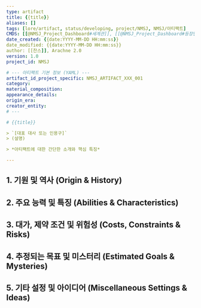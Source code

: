 ```yaml
---
type: artifact
title: {{title}}
aliases: []
tags: [lore/artifact, status/developing, project/NMSJ, NMSJ/아티팩트]
CMDS: [[@NMSJ_Project_Dashboard#세계관]], [[@NMSJ_Project_Dashboard#등장인물]]
date_created: {{date:YYYY-MM-DD HH:mm:ss}}
date_modified: {{date:YYYY-MM-DD HH:mm:ss}}
author: [[찬스]], Arachne 2.0
version: 1.0
project_id: NMSJ

# --- 아티팩트 기본 정보 (YAML) ---
artifact_id_project_specific: NMSJ_ARTIFACT_XXX_001
category: 
material_composition: 
appearance_details: 
origin_era: 
creator_entity: 
# ---

# {{title}}

> `[대표 대사 또는 인용구]`
> (설명)

> *아티팩트에 대한 간단한 소개와 핵심 특징*

---
```


## 1. 기원 및 역사 (Origin & History)

## 2. 주요 능력 및 특징 (Abilities & Characteristics)

## 3. 대가, 제약 조건 및 위험성 (Costs, Constraints & Risks)

## 4. 추정되는 목표 및 미스터리 (Estimated Goals & Mysteries)

## 5. 기타 설정 및 아이디어 (Miscellaneous Settings & Ideas) 